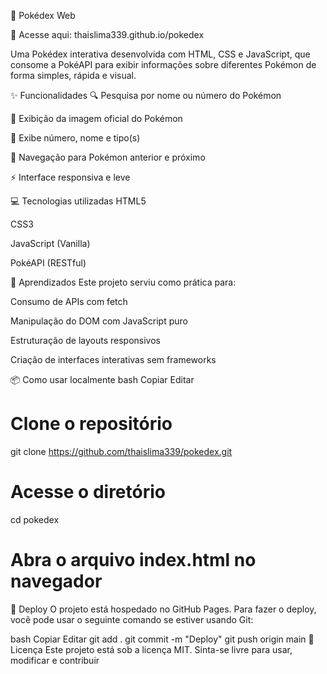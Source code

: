 📱 Pokédex Web

🔗 Acesse aqui: thaislima339.github.io/pokedex

Uma Pokédex interativa desenvolvida com HTML, CSS e JavaScript, que consome a PokéAPI para exibir informações sobre diferentes Pokémon de forma simples, rápida e visual.

✨ Funcionalidades
🔍 Pesquisa por nome ou número do Pokémon

📸 Exibição da imagem oficial do Pokémon

🔢 Exibe número, nome e tipo(s)

🔁 Navegação para Pokémon anterior e próximo

⚡ Interface responsiva e leve

💻 Tecnologias utilizadas
HTML5

CSS3

JavaScript (Vanilla)

PokéAPI (RESTful)

🧠 Aprendizados
Este projeto serviu como prática para:

Consumo de APIs com fetch

Manipulação do DOM com JavaScript puro

Estruturação de layouts responsivos

Criação de interfaces interativas sem frameworks

📦 Como usar localmente
bash
Copiar
Editar
# Clone o repositório
git clone https://github.com/thaislima339/pokedex.git

# Acesse o diretório
cd pokedex

# Abra o arquivo index.html no navegador
🚀 Deploy
O projeto está hospedado no GitHub Pages. Para fazer o deploy, você pode usar o seguinte comando se estiver usando Git:

bash
Copiar
Editar
git add .
git commit -m "Deploy"
git push origin main
🧾 Licença
Este projeto está sob a licença MIT. Sinta-se livre para usar, modificar e contribuir

